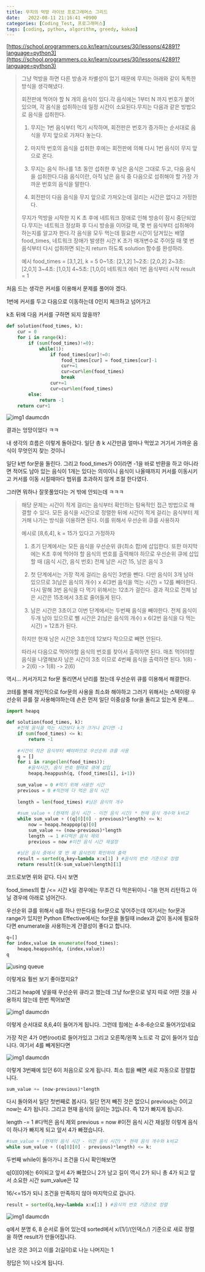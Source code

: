 ```yaml
---
title: 무지의 먹방 라이브 프로그래머스 그리드
date:   2022-08-11 21:16:41 +0900
categories: [Coding_Test, 프로그래머스]
tags: [coding, python, algorithm, greedy, kakao]
---
```


[https://school.programmers.co.kr/learn/courses/30/lessons/42891?language=python3](https://school.programmers.co.kr/learn/courses/30/lessons/42891?language=python3) 

> 그냥 먹방을 하면 다른 방송과 차별성이 없기 때문에 무지는 아래와 같이 독특한 방식을 생각해냈다.
>
> 회전판에 먹어야 할 N 개의 음식이 있다.각 음식에는 1부터 N 까지 번호가 붙어있으며, 각 음식을 섭취하는데 일정 시간이 소요된다.무지는 다음과 같은 방법으로 음식을 섭취한다.
>
> 1. 무지는 1번 음식부터 먹기 시작하며, 회전판은 번호가 증가하는 순서대로 음식을 무지 앞으로 가져다 놓는다.
> 
> 2. 마지막 번호의 음식을 섭취한 후에는 회전판에 의해 다시 1번 음식이 무지 앞으로 온다.
> 
> 3. 무지는 음식 하나를 1초 동안 섭취한 후 남은 음식은 그대로 두고, 다음 음식을 섭취한다.다음 음식이란, 아직 남은 음식 중 다음으로 섭취해야 할 가장 가까운 번호의 음식을 말한다.
> 
> 4. 회전판이 다음 음식을 무지 앞으로 가져오는데 걸리는 시간은 없다고 가정한다.
> 
> 무지가 먹방을 시작한 지 K 초 후에 네트워크 장애로 인해 방송이 잠시 중단되었다.무지는 네트워크 정상화 후 다시 방송을 이어갈 때, 몇 번 음식부터 섭취해야 하는지를 알고자 한다.각 음식을 모두 먹는데 필요한 시간이 담겨있는 배열 food_times, 네트워크 장애가 발생한 시간 K 초가 매개변수로 주어질 때 몇 번 음식부터 다시 섭취하면 되는지 return 하도록 solution 함수를 완성하라.
> 
> 예시 food_times = [3,1,2], k = 5
> 0~1초: [2,1,2]
> 1~2초: [2,0,2]
> 2~3초: [2,0,1]
> 3~4초: [1,0,1]
> 4~5초: [1,0,0]
> 네트워크 에러 1번 음식부터 시작 result = 1

처음 드는 생각은 커서를 이용해서 문제를 풀어야 겠다.

1번에 커서를 두고 다음으로 이동하는데 0인지 체크하고 넘어가고

k초 뒤에 다음 커서를 구하면 되지 않을까?

```py
def solution(food_times, k):
    cur = 0
    for i in range(k):
        if (sum(food_times)!=0):
            while(1):
                if food_times[cur]!=0:
                    food_times[cur] = food_times[cur]-1
                    cur+=1
                    cur=cur%len(food_times)
                    break
                cur+=1
                cur=cur%len(food_times)
        else:
            return -1
    return cur+1
```

![img1 daumcdn](https://user-images.githubusercontent.com/85277660/210989357-c9f77f9b-b62c-45d6-8d2b-9c29e7bc2844.png)

결과는 엉망이었다 ㅋㅋ

내 생각의 흐름은 이렇게 돌아갔다. 일단 총 k 시간만큼 얼마나 먹었고 거기서 가까운 음식이 무엇인지 찾는 것이니

일단 k번 for문을 돌린다. 그리고 food_times가 0이라면 -1을 바로 반환을 하고 아니라면 적어도 남아 있는 음식이 1개는 있다는 의미이니 음식이 나올때까지 커서를 이동시키고 커서를 이동 시킬때마다 범위를 초과하지 않게 조절 한다였다.

그러면 뭐하나 잘못풀었다는 거 밖에 안되는데 ㅋㅋㅋ

> 해당 문제는 시간이 적게 걸리는 음식부터 확인하는 탐욕적인 접근 방법으로 해결할 수 있다. 모든 음식을 시간으로 정렬한 뒤에 시간이 적게 걸리는 음식부터 제거해 나가는 방식을 이용하면 된다. 이를 위해서 우선순위 큐를 사용하자
> 
> 예시로 [8,6,4], k = 15가 있다고 가정하자
> 
> 1. 초기 단계에서는 모든 음식을 우선순위 큐(최소 합)에 삽입한다. 또한 마지막에는 K초 후에 먹어야 할 음식의 번호를 출력해야 하므로 우선순위 큐에 삽입할 때 (음식 시간, 음식 번호)
> 전체 남은 시간 15, 남은 음식 3
> 
> 2. 첫 단계에서는 가장 적게 걸리는 음식인 3번을 뺀다. 다만 음식이 3개 남아 있으므로 3(남은 음식의 개수) x 4(3번 음식을 먹는 시간) = 12를 빼야한다. 다시 말해 3번 음식을 다 먹기 위해서는 12초가 걸린다. 결과 적으로 전체 남은 시간은 15초에서 3초로 줄어들게 된다.
> 
> 3. 남은 시간은 3초이고 이번 단계에서는 두번째 음식을 빼야한다. 전체 음식이 두개 남아 있으므로 뺄 시간은 2(남은 음식의 개수) x 6(2번 음식을 다 먹는 시간) = 12초가 된다.
> 
> 하지만 현재 남은 시간은 3초인데 12보다 작으므로 빼면 안된다.
> 
> 따라서 다음으로 먹어야할 음식의 번호를 찾아서 출력하면 된다. 매초 먹어야할 음식을 나열해보자 남은 시간이 3초 이므로 4번째 음식을 출력하면 된다.
> 1(8) -> 2(6) -> 1(8) -> 2(6)

역시... 커서가지고 for문 돌리면서 난리를 쳤는데 우선순위 큐를 이용해서 해결한다.

코테를 볼때 개인적으로 for문의 사용을 최소화 해야하고 그러기 위해서는 스택이랑 우선순위 큐를 잘 사용해야하는데 손은 먼저 일단 이중삼중 for을 돌리고 있는게 문제....

```py
import heapq

def solution(food_times, k):
    #전체 음식을 먹는 시간보다 k가 크거나 같다면 -1
    if sum(food_times) <= k:
        return -1
    
    #시간이 작은 음식부터 빼야하므로 우선순위 큐를 사용
    q = []
    for i in range(len(food_times)):
        #음식시간, 음식 번호 형태로 큐에 삽입
        heapq.heappush(q, (food_times[i], i+1))
        
    sum_value = 0 #먹기 위해 사용한 시간
    previous = 0 #직전에 다 먹은 음식 시간
    
    length = len(food_times) #남은 음식의 개수
    
    #sum_value + (현재의 음식 시간 - 이전 음식 시간) * 현재 음식 개수와 k비교
    while sum_value + ((q[0][0] - previous)*length) <= k:
        now = heapq.heappop(q)[0]
        sum_value += (now-previous)*length
        length -= 1 #다먹은 음식 제외
        previous = now #이전 음식 시간 재설정
        
    #남은 음식 중에서 몇 번 째 음식인지 확인하여 출력
    result = sorted(q,key=lambda x:x[1] ) #음식의 번호 기준으로 정렬
    return result[(k-sum_value)%length][1]
```

코드로보면 위와 같다. 다시 보면

food_times의 합 /<= 시간 k일 경우에는 무조건 다 먹은뒤이니 -1을 먼저 리턴하고 아닐 경우에 아래로 넘어간다.

우선순위 큐를 위해서 q를 하나 만든다음 for문으로 넣어주는데 여기서는 for문과 range가 있지만 Python Effective에서는 for문을 돌릴때 index과 값이 동시에 필요하다면 enumerate을 사용하는게 간결성이 좋다고 합니다.

```py
q=[]
for index,value in enumerate(food_times):
    heapq.heappush(q, (index,value))
q
```

![using queue](https://user-images.githubusercontent.com/85277660/210989917-2a058a96-0e6c-4ad7-a769-eca733e45e45.png)

이렇게요 훨씬 보기 좋아졌지요?

그리고 heap에 넣을때 우선순위 큐라고 했는데 그냥 for문으로 넣지 따로 어떤 것을 사용하지 않는데 한번 찍어보면

![img1 daumcdn](https://user-images.githubusercontent.com/85277660/210990072-5e09d040-8b4f-41f1-92d9-07ce5131de9e.png)

이렇게 순서대로 8,6,4이 들어가게 됩니다. 그런데 힙에는 4-8-6순으로 들어가있네요

가장 작은 4가 0번(root)로 들어가있고 그리고 오른쪽/왼쪽 노드로 각 값이 들어가 있습니다. 여기서 4를 빼게된다면

![img1 daumcdn](https://user-images.githubusercontent.com/85277660/210990194-c107a928-4434-4daa-b1ed-9989b70fd721.png)

이렇게 3번째에 있던 6이 처음으로 오게 됩니다. 최소 힙을 빼면 새로 자동으로 정렬합니다.

```py
sum_value += (now-previous)*length
```
다시 돌아와서 일단 첫번째로 봅시다. 일단 먼저 빼진 것은 없으니 previous는 0이고 now는 4가 됩니다. 그리고 현재 음식의 길이는 3입니다. 즉 12가 빠지게 됩니다.

length -= 1 #다먹은 음식 제외
previous = now #이전 음식 시간 재설정
이렇게 음식이 하나가 빠지게 되고 앞서 4가 빠졌습니다.

```py
#sum_value + (현재의 음식 시간 - 이전 음식 시간) * 현재 음식 개수와 k비교
while sum_value + ((q[0][0] - previous)*length) <= k:
```
두번째 while이 돌아가니 조건을 다시 확인해보면

q[0][0]에는 6이되고 앞서 4가 빠졌으니 2가 남고 길이 역시 2가 되니 총 4가 되고 앞서 소요한 시간 sum_value은 12

16/<=15가 되니 조건을 만족하지 않아 마지막으로 갑니다.

```py
result = sorted(q,key=lambda x:x[1] ) #음식의 번호 기준으로 정렬
```

![img1 daumcdn](https://user-images.githubusercontent.com/85277660/210990614-d2fb8474-7313-488e-ada5-6d3173eb46e0.png)

q에서 분명 6, 8 순서로 들어 있는데 sorted에서 x/[1/]/(인덱스/) 기준으로 새로 정렬을 하면 result가 만들어집니다.

남은 것은 3이고 이를 2(길이)로 나눈 나머지는 1

정답은 1이 나오게 됩니다.